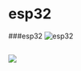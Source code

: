 # esp32
###esp32
![esp32](https://photos.google.com/photo/AF1QipMPwwEHxpEtjZwvT0pZ_fpi6svIIPBI7B93Z0ti)
##
![](https://fami3d.com/products/%E5%8F%AF%E8%AE%8A%E9%9B%BB%E9%98%BB%E5%99%A8%EF%BC%8D%E5%96%AE%E8%81%AF%EF%BC%8D3%E8%85%B3%EF%BC%8Dwh148/)

